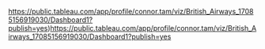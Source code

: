 

https://public.tableau.com/app/profile/connor.tam/viz/British_Airways_17085156919030/Dashboard1?publish=yes)https://public.tableau.com/app/profile/connor.tam/viz/British_Airways_17085156919030/Dashboard1?publish=yes
